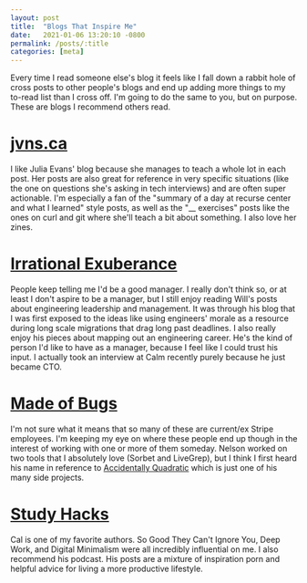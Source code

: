 ```yaml
---
layout: post
title:  "Blogs That Inspire Me"
date:   2021-01-06 13:20:10 -0800
permalink: /posts/:title
categories: [meta]
---
```

Every time I read someone else's blog it feels like I fall down a rabbit hole of cross posts to other people's blogs and end up adding more things to my to-read list than I cross off.
I'm going to do the same to you, but on purpose. These are blogs I recommend others read.

# [jvns.ca](https://jvns.ca/)
I like Julia Evans' blog because she manages to teach a whole lot in each post. Her posts are also great for reference in very specific situations (like the one on questions she's asking in tech interviews) and are often super actionable. I'm especially a fan of the "summary of a day at recurse center and what I learned" style posts, as well as the "__ exercises" posts like the ones on curl and git where she'll teach a bit about something. I also love her zines.

# [Irrational Exuberance](https://lethain.com/)
People keep telling me I'd be a good manager. I really don't think so, or at least I don't aspire to be a manager, but I still enjoy reading Will's posts about engineering leadership and management. It was through his blog that I was first exposed to the ideas like using engineers' morale as a resource during long scale migrations that drag long past deadlines. I also really enjoy his pieces about mapping out an engineering career. He's the kind of person I'd like to have as a manager, because I feel like I could trust his input. I actually took an interview at Calm recently purely because he just became CTO.

# [Made of Bugs](https://blog.nelhage.com/)
I'm not sure what it means that so many of these are current/ex Stripe employees. I'm keeping my eye on where these people end up though in the interest of working with one or more of them someday.
Nelson worked on two tools that I absolutely love (Sorbet and LiveGrep), but I think I first heard his name in reference to [Accidentally Quadratic](https://accidentallyquadratic.tumblr.com/) which is just one of his many side projects.

# [Study Hacks](https://www.calnewport.com/blog/)
Cal is one of my favorite authors. So Good They Can't Ignore You, Deep Work, and Digital Minimalism were all incredibly influential on me. I also recommend his podcast. His posts are a mixture of inspiration porn and helpful advice for living a more productive lifestyle.